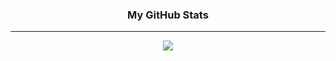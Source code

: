 <h3 align="center">
My GitHub Stats
</h3>
<hr/>

<div align="center">
  <img src="https://[github-readme-stats.vercel.app]/api/top-langs/?username=luisfilipemsp&layout=compact&title_color=000000&bg_color=FFFFFF" />
</div>
 
